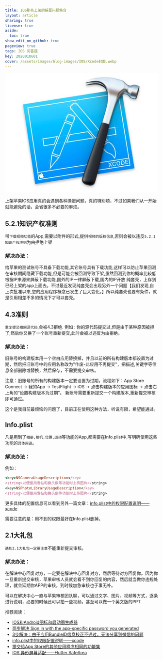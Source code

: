 ```yaml
---
title: IOS那些上架的操蛋问题集合
layout: article
sharing: true
license: true
aside:
  toc: true
show_edit_on_github: true
pageview: true
tags: IOS 问答题
key: 2020010601
cover: /assets/images/blog-images/IOS/Xcode封面.webp
---
```




![img](/assets/images/blog-images/IOS/Xcode封面.webp)



上架苹果IOS应用真的会遇到各种操蛋问题，真的特别烦，不过如果我们从一开始就能避免的话，会省很多不必要的麻烦。



## 5.2.1知识产权准则


带`下载视频功能`的App,需要以附件的形式,提供`视频的版权信息`,否则会被以违反`5.2.1知识产权准则`为由拒绝上架

### 解决办法：
给苹果的测试账号不具备下载功能,其它账号具有下载功能,这样可以防止苹果回测
在审核期间隐藏下载功能,但是可能会被回测导致下架,虽然回测到你的概率比较低
根据IP来源来屏蔽下载功能,国外的IP一律屏蔽下载,国内的IP开放
纯套壳，上存到已经上架的app上面去。不过最近发现纯套壳会出现另外一个问题【我们发现,自上次批准以来,您的应用程序概念已发生了巨大变化。】所以纯套壳也要有条件，就是引用相差不多的情况下才可以套壳。





## 4.3准则
`重复提交相同源代码`,会被4.3拒绝.     例如 : 你的源代码提交过,但是由于某种原因被拒了,然后你又换了一个账号重新提交,此时会被以违反为由拒绝。

### 解决办法：


旧账号的构建版本用一个空白应用替换掉，并且以前的所有构建版本都设置为过期，然后把旧账号中的应用名称改为"作废-此应用不再提交"，把描述,关键字等信息全部删除或替换，然后保存，不需要提交审核。

注意：旧账号的所有的构建版本一定要设置为过期，流程如下：App Store Connect -> 我的App -> TestFlight -> iOS -> 点击构建版本的应用图标 -> 点击右上角的“设置构建版本为过期”。
新账号需要重新提交一个构建版本,重新提交审核即可通过。

这个是我目前最烦恼的问题了，目前正在使用这种方法，听说有限，希望能通过。





## Info.plist

凡是用到了`相册,相机,位置,运动`等功能的App,都需要在Info.plist中,写明确使用这些功能的`具体用途`。

### 解决办法：

例如：

```ruby
<key>NSCameraUsageDescription</key>
<string>以便使用发帖和换头像等功能时上传图片</string>
<key>NSPhotoLibraryUsageDescription</key>
<string>以便使用发帖和换头像等功能时上传图片</string>
```

更多具体的配置信息可以看到另外一篇文章：[info.plist中的权限配置说明——xcode](https://muitlog.com/2019/11/28/info.plist-xcode.html)

需要注意的是：用不到的权限最好在Info.plist删掉。





## 2.1大礼包

`遇到2.1大礼包一定要注意`不能重新提交审核。

### 解决办法：

在解决中心回复对方，一定要在解决中心回复对方，然后等待对方回复你。因为你一旦重新提交审核，苹果审核人员就会看不到你回复的内容，然后就当做你违规处理，就会延期你APP的审核。到时候加急审核也于事无补。

可以在解决中心一直与苹果审核团队聊，可以通过文字、图片、视频等方式，逐条进行说明，必要的时候还可以拍一些视频，甚至可以做一个英文版的PPT



推荐阅读：

- [IOS和Android图标和启动图生成器](https://muitlog.com/2019/12/25/2019122501.html)
- [两步解决 Sign in with the app-specific password you generated](https://muitlog.com/2019/12/21/2019122101.html)
- [3步解决：由于应用BundleID信息校正不通过，无法分享到微信的问题](https://muitlog.com/2019/12/16/bundleid.html)
- [info.plist中的权限配置说明——xcode](https://muitlog.com/2019/11/28/info.plist-xcode.html)
- [提交给App Store的其他应用程序相同的功能集](https://muitlog.com/2019/11/28/app-store.html)
- [IOS 异形屏幕适配——Flutter SafeArea](https://muitlog.com/2019/11/20/IOS-Flutter-SafeArea.html)